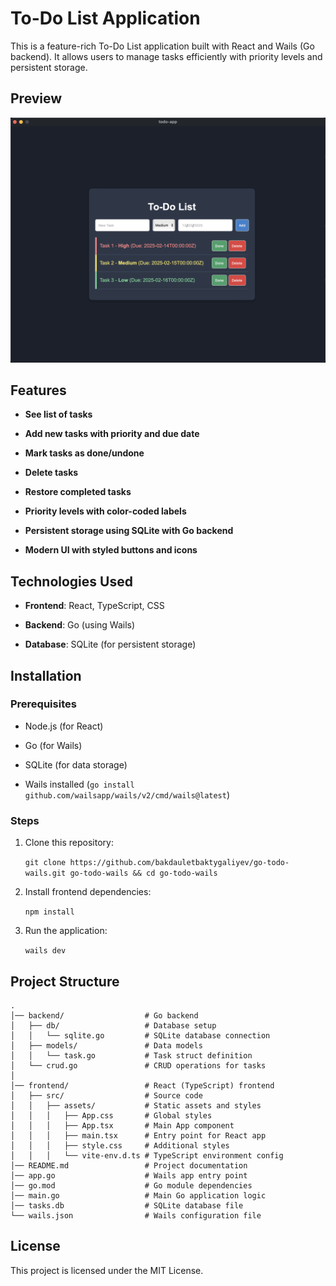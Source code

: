 # To-Do List Application

This is a feature-rich To-Do List application built with React and Wails (Go backend). It allows users to manage tasks efficiently with priority levels and persistent storage.

## Preview

![ToDo App Screenshot](preview-of-todo-app.png)

## Features

- **See list of tasks**

- **Add new tasks with priority and due date**

- **Mark tasks as done/undone**

- **Delete tasks**

- **Restore completed tasks**

- **Priority levels with color-coded labels**

- **Persistent storage using **SQLite** with **Go** backend**

- **Modern UI with styled buttons and icons**

## Technologies Used

- **Frontend**: React, TypeScript, CSS

- **Backend**: Go (using Wails)

- **Database**: SQLite (for persistent storage)

## Installation

### Prerequisites

- Node.js (for React)

- Go (for Wails)

- SQLite (for data storage)

- Wails installed (`go install github.com/wailsapp/wails/v2/cmd/wails@latest`)

### Steps

1. Clone this repository:

   `git clone https://github.com/bakdauletbaktygaliyev/go-todo-wails.git go-todo-wails && cd go-todo-wails`

2. Install frontend dependencies:

   `npm install`

3. Run the application:

   `wails dev`

## Project Structure

```
.
│── backend/                  # Go backend
│   ├── db/                   # Database setup
│   │   └── sqlite.go         # SQLite database connection
│   ├── models/               # Data models
│   │   └── task.go           # Task struct definition
│   └── crud.go               # CRUD operations for tasks
│
│── frontend/                 # React (TypeScript) frontend
│   ├── src/                  # Source code
│   │   ├── assets/           # Static assets and styles
│   │   │   ├── App.css       # Global styles
│   │   │   ├── App.tsx       # Main App component
│   │   │   ├── main.tsx      # Entry point for React app
│   │   │   ├── style.css     # Additional styles
│   │   │   └── vite-env.d.ts # TypeScript environment config
│── README.md                 # Project documentation
│── app.go                    # Wails app entry point
│── go.mod                    # Go module dependencies
│── main.go                   # Main Go application logic
│── tasks.db                  # SQLite database file
└── wails.json                # Wails configuration file
```

## License

This project is licensed under the MIT License.
